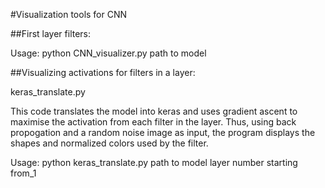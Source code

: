 #Visualization tools for CNN

##First layer filters:

Usage: python CNN_visualizer.py path to model

##Visualizing activations for filters in a layer:

keras_translate.py

This code translates the model into keras and uses gradient ascent to maximise the activation from each filter in the layer. Thus, using back propogation and a random noise image as input, the program displays the shapes and normalized colors used by the filter.

Usage: python keras\_translate.py path to model layer number starting from_1
